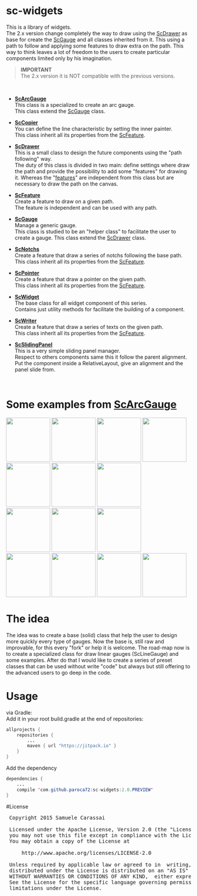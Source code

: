 # sc-widgets
This is a library of widgets.<br />
The 2.x version change completely the way to draw using the [ScDrawer](..\sc-drawer\ScDrawer.md) as base for create the [ScGauge](..\sc-gauge\ScGauge.md) and all classes inherited from it.
This using a path to follow and applying some features to draw extra on the path.
This way to think leaves a lot of freedom to the users to create particular components limited only by his imagination. 

> **IMPORTANT**<br />
> The 2.x version it is NOT compatible with the previous versions.
<br />

- **[ScArcGauge](raw/sc-arcgauge/ScArcGauge.md)**<br />
This class is a specialized to create an arc gauge.<br />
This class extend the [ScGauge](raw/sc-gauge/ScGauge.md) class.

- **[ScCopier](raw/sc-copier/ScCopier.md)**<br />
You can define the line characteristic by setting the inner painter.<br />
This class inherit all its properties from the [ScFeature](raw/sc-feature/ScFeature.md).

- **[ScDrawer](raw/sc-drawer/ScDrawer.md)**<br />
This is a small class to design the future components using the "path following" way.<br />
The duty of this class is divided in two main: define settings where draw the path and provide the possibility to add some "features" for drawing it.
Whereas the "[features](raw/sc-feature/ScFeature.md)" are independent from this class but are necessary to draw the path on the canvas.

- **[ScFeature](raw/sc-feature/ScFeature.md)**<br />
Create a feature to draw on a given path.<br />
The feature is independent and can be used with any path.

- **[ScGauge](raw/sc-gauge/ScGauge.md)**<br />
Manage a generic gauge.<br />
This class is studied to be an "helper class" to facilitate the user to create a gauge.
This class extend the [ScDrawer](raw/sc-drawer/ScDrawer.md) class.

- **[ScNotchs](raw/sc-notchs/ScNotchs.md)**<br />
Create a feature that draw a series of notchs following the base path.<br />
This class inherit all its properties from the [ScFeature](raw/sc-feature/ScFeature.md).

- **[ScPointer](raw/sc-pointer/ScPointer.md)**<br />
Create a feature that draw a pointer on the given path.<br />
This class inherit all its properties from the [ScFeature](raw/sc-feature/ScFeature.md).

- **[ScWidget](raw/sc-widget/ScWidget.md)**<br />
The base class for all widget component of this series.<br />
Contains just utility methods for facilitate the building of a component.

- **[ScWriter](raw/sc-writer/ScWriter.md)**<br />
Create a feature that draw a series of texts on the given path.<br />
This class inherit all its properties from the [ScFeature](raw/sc-feature/ScFeature.md).

- **[ScSlidingPanel](raw/sc-slidingpanel/ScSlidingPanel.md)**<br />
This is a very simple sliding panel manager.<br />
Respect to others components same this it follow the parent alignment.
Put the component inside a RelativeLayout, give an alignment and the panel slide from.
<br />


# Some examples from **[ScArcGauge](raw/sc-arcgauge/ScArcGauge.md)**

<img src="https://github.com/Paroca72/sc-widgets/blob/master/raw/sc-arcgauge/f-01.jpg" height="120px" />
<img src="https://github.com/Paroca72/sc-widgets/blob/master/raw/sc-arcgauge/f-02.jpg" height="120px" />
<img src="https://github.com/Paroca72/sc-widgets/blob/master/raw/sc-arcgauge/f-03.jpg" height="120px" />
<img src="https://github.com/Paroca72/sc-widgets/blob/master/raw/sc-arcgauge/f-04.jpg" height="120px" />
<br />
<img src="https://github.com/Paroca72/sc-widgets/blob/master/raw/sc-arcgauge/i-01.jpg" height="120px" />
<img src="https://github.com/Paroca72/sc-widgets/blob/master/raw/sc-arcgauge/i-02.jpg" height="120px" />
<img src="https://github.com/Paroca72/sc-widgets/blob/master/raw/sc-arcgauge/i-03.jpg" height="120px" />
<br />
<img src="https://github.com/Paroca72/sc-widgets/blob/master/raw/sc-arcgauge/i-04.jpg" height="120px" />
<img src="https://github.com/Paroca72/sc-widgets/blob/master/raw/sc-arcgauge/i-05.jpg" height="120px" />
<img src="https://github.com/Paroca72/sc-widgets/blob/master/raw/sc-arcgauge/n-01.jpg" height="120px" />
<br />
<img src="https://github.com/Paroca72/sc-widgets/blob/master/raw/sc-arcgauge/n-02single.jpg" height="120px" />
<img src="https://github.com/Paroca72/sc-widgets/blob/master/raw/sc-arcgauge/n-03.jpg" height="120px" />
<img src="https://github.com/Paroca72/sc-widgets/blob/master/raw/sc-arcgauge/n-04.jpg" height="120px" />
<img src="https://github.com/Paroca72/sc-widgets/blob/master/raw/sc-arcgauge/n-05.jpg" height="120px" />
<br />


# The idea

The idea was to create a base (solid) class that help the user to design more quickly every type of gauges.
Now the base is, still raw and improvable, for this every "fork" or help it is welcome.
The road-map now is to create a specialized class for draw linear gauges (ScLineGauge) and some examples.
After do that I would like to create a series of preset classes that can be used without write "code" but always but still offering to the advanced users to go deep in the code.


# Usage

via Gradle:
<br />
Add it in your root build.gradle at the end of repositories:
```java
allprojects {
	repositories {
		...
		maven { url "https://jitpack.io" }
	}
}
```

Add the dependency
```java
dependencies {
    ...
    compile 'com.github.paroca72:sc-widgets:2.0.PREVIEW'
}
```


#License
<pre>
 Copyright 2015 Samuele Carassai

 Licensed under the Apache License, Version 2.0 (the "License");
 you may not use this file except in compliance with the License.
 You may obtain a copy of the License at

     http://www.apache.org/licenses/LICENSE-2.0

 Unless required by applicable law or agreed to in  writing, software
 distributed under the License is distributed on an "AS IS" BASIS,
 WITHOUT WARRANTIES OR CONDITIONS OF ANY KIND,  either express or implied.
 See the License for the specific language governing permissions and
 limitations under the License.
</pre>
